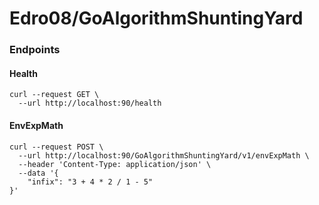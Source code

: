 # Edro08/GoAlgorithmShuntingYard

### Endpoints
#### Health
```shell
curl --request GET \
  --url http://localhost:90/health
```

#### EnvExpMath
```shell
curl --request POST \
  --url http://localhost:90/GoAlgorithmShuntingYard/v1/envExpMath \
  --header 'Content-Type: application/json' \
  --data '{
	"infix": "3 + 4 * 2 / 1 - 5"
}'
``` 